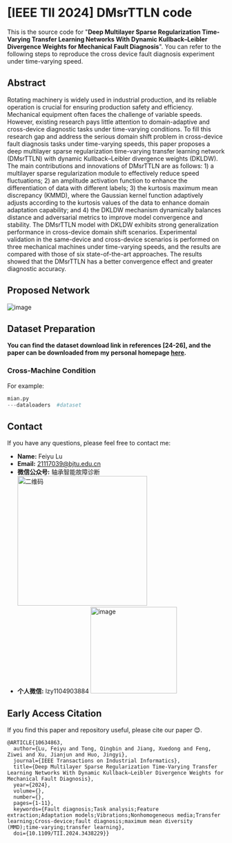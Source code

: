 # [IEEE TII 2024] DMsrTTLN code

This is the source code for "<b>Deep Multilayer Sparse Regularization Time-Varying Transfer Learning Networks With Dynamic Kullback–Leibler Divergence Weights for Mechanical Fault Diagnosis</b>". You can refer to the following steps to reproduce the cross device fault diagnosis experiment under time-varying speed.

## Abstract
Rotating machinery is widely used in industrial production, and its reliable operation is crucial for ensuring production safety and efficiency. Mechanical equipment often faces the challenge of variable speeds. However, existing research pays little attention to domain-adaptive and cross-device diagnostic tasks under time-varying conditions. To fill this research gap and address the serious domain shift problem in cross-device fault diagnosis tasks under time-varying speeds, this paper proposes a deep multilayer sparse regularization time-varying transfer learning network (DMsrTTLN) with dynamic Kullback–Leibler divergence weights (DKLDW). The main contributions and innovations of DMsrTTLN are as follows: 1) a multilayer sparse regularization module to effectively reduce speed fluctuations; 2) an amplitude activation function to enhance the differentiation of data with different labels; 3) the kurtosis maximum mean discrepancy (KMMD), where the Gaussian kernel function adaptively adjusts according to the kurtosis values of the data to enhance domain adaptation capability; and 4) the DKLDW mechanism dynamically balances distance and adversarial metrics to improve model convergence and stability. The DMsrTTLN model with DKLDW exhibits strong generalization performance in cross-device domain shift scenarios. Experimental validation in the same-device and cross-device scenarios is performed on three mechanical machines under time-varying speeds, and the results are compared with those of six state-of-the-art approaches. The results showed that the DMsrTTLN has a better convergence effect and greater diagnostic accuracy.

## Proposed Network

![image](https://github.com/user-attachments/assets/ea5ef1d2-45ed-4252-b6e9-a7b3b453d7bc)



## Dataset Preparation

**You can find the dataset download link in references [24-26], and the paper can be downloaded from my personal homepage [here](https://john-520.github.io/).**


### Cross-Machine Condition

For example:

```python
mian.py
---dataloaders  #dataset

```

## Contact

If you have any questions, please feel free to contact me:

- **Name:** Feiyu Lu
- **Email:** 21117039@bjtu.edu.cn
- **微信公众号:** 轴承智能故障诊断<img width="300" alt="二维码" src="https://github.com/user-attachments/assets/77a67e89-3214-4ff4-8256-01c75ec49e4b">
- **个人微信:** lzy1104903884 <img src="https://github.com/user-attachments/assets/da09178f-9cd9-484b-b625-57d8dbca1ce7" alt="image" width="200">

## Early Access Citation

If you find this paper and repository useful, please cite our paper 😊.

```
@ARTICLE{10634863,
  author={Lu, Feiyu and Tong, Qingbin and Jiang, Xuedong and Feng, Ziwei and Xu, Jianjun and Huo, Jingyi},
  journal={IEEE Transactions on Industrial Informatics}, 
  title={Deep Multilayer Sparse Regularization Time-Varying Transfer Learning Networks With Dynamic Kullback–Leibler Divergence Weights for Mechanical Fault Diagnosis}, 
  year={2024},
  volume={},
  number={},
  pages={1-11},
  keywords={Fault diagnosis;Task analysis;Feature extraction;Adaptation models;Vibrations;Nonhomogeneous media;Transfer learning;Cross-device;fault diagnosis;maximum mean diversity (MMD);time-varying;transfer learning},
  doi={10.1109/TII.2024.3438229}}

```

